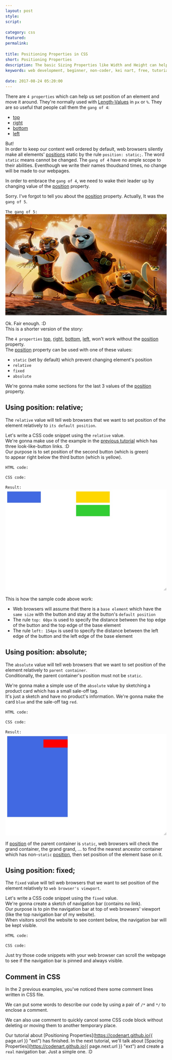 ```yaml
---
layout: post
style:
script:

category: css
featured:
permalink:

title: Positioning Properties in CSS
short: Positioning Properties
description: The basic Sizing Properties like Width and Height can help us to set size of elements. <br>Positioning is the next step to make our webpages look tidy. <br>Let's talk about Positioning Properties.
keywords: web development, beginner, non-coder, kei nart, free, tutorial, coding, programming, code nart, html, css, positioning properties, position, static, relative, absolute, fixed, top, right, bottom, left

date: 2017-08-24 05:20:00
---
```


There are `4 properties` which can help us set position of an element and move it
around. They're normally used with
[Length-Values](https://codenart.github.io/css/2017/08/24/css-3-colors-lengths.html#how-to-specify-lengths-in-css "ext")
in `px` or `%`. They are so useful that people call them the `gang of 4`:

- [top](https://www.w3schools.com/cssref/pr_pos_top.asp "ext")
- [right](https://www.w3schools.com/cssref/pr_pos_right.asp "ext")
- [bottom](https://www.w3schools.com/cssref/pr_pos_bottom.asp "ext")
- [left](https://www.w3schools.com/cssref/pr_pos_left.asp "ext")

But!  
In order to keep our content well ordered by default, web browsers silently make
all elements' [positions](https://www.w3schools.com/cssref/pr_class_position.asp "ext")
static by the rule `position: static;`. The word `static` means cannot be changed.
The `gang of 4` have no ample scope to their abilities. Eventhough we write their
names thoudsand times, no change will be made to our webpages.

In order to embrace the `gang of 4`, we need to wake their leader up by changing
value of the [position](https://www.w3schools.com/cssref/pr_class_position.asp "ext")
property.

Sorry. I've forgot to tell you about the
[position](https://www.w3schools.com/cssref/pr_class_position.asp "ext")
property. Actually, It was the `gang of 5`.

`The gang of 5:`
![kungfu panda](/images/css-5/five.jpg)

Ok. Fair enough. :D  
This is a shorter version of the story:

The `4 properties` [top](https://www.w3schools.com/cssref/pr_pos_top.asp "ext"),
[right](https://www.w3schools.com/cssref/pr_pos_right.asp "ext"),
[bottom](https://www.w3schools.com/cssref/pr_pos_bottom.asp "ext"),
[left](https://www.w3schools.com/cssref/pr_pos_left.asp "ext"),  won't work
without the [position](https://www.w3schools.com/cssref/pr_class_position.asp "ext")
property.  
The [position](https://www.w3schools.com/cssref/pr_class_position.asp "ext")
property can be used with one of these values:
- `static` (set by default) which prevent changing element's position
- `relative`
- `fixed`
- `absolute`

We're gonna make some sections for the last 3 values of the
[position](https://www.w3schools.com/cssref/pr_class_position.asp "ext") property.

## Using position: relative;

The `relative` value will tell web browsers that we want to set position of the
element relatively to `its default position`.

Let's write a CSS code snippet using the `relative` value.  
We're gonna make use of the example in the
[previous tutorial](https://codenart.github.io/css/2017/08/24/css-4-container-types.html#changing-type-of-a-container "ext") which has three look-like-button links. :D  
Our purpose is to set position of the second button (which is green)  
to appear right below the third button (which is yellow).

`HTML code:`
<script src="https://gist.github.com/codenart/f2b96bea8a49cb69b987c235a6cd2e6e.js"></script>

`CSS code:`
<script src="https://gist.github.com/codenart/864950b1547c16d532e50b9e33c00262.js"></script>

`Result:`
![relative](/images/css-5/relative.jpg)

This is how the sample code above work:

- Web browsers will assume that there is a `base element` which have the `same
size` with the button and stay at the button's `default position`
- The rule `top: 60px` is used to specify the distance between the top edge of
the button and the top edge of the base element
- The rule `left: 154px` is used to specify the distance between the left edge
of the button and the left edge of the base element

## Using position: absolute;

The `absolute` value will tell web browsers that we want to set position of the
element relatively to `parent container`.  
Conditionally, the parent container's position must not be `static`.

We're gonna make a simple use of the `absolute` value by sketching a product
card which has a small sale-off tag.  
It's just a sketch and have no product's information. We're gonna make the card
`blue` and the sale-off tag `red`.

`HTML code:`
<script src="https://gist.github.com/codenart/87a51fa031ae939031847c8ec28080fc.js"></script>

`CSS code:`
<script src="https://gist.github.com/codenart/b6b02ae6dc9f8a3f2356ccad235c21f7.js"></script>

`Result:`
![absolute](/images/css-5/absolute.jpg)

If [position](https://www.w3schools.com/cssref/pr_class_position.asp "ext") of
the parent container is `static`, web browsers will check the grand container,
the grand grand, ... to find the nearest ancestor container which has non-`static`
[position](https://www.w3schools.com/cssref/pr_class_position.asp "ext"), then
set position of the element base on it.

## Using position: fixed;

The `fixed` value will tell web browsers that we want to set position of the
element relatively to `web browser's viewport`.

Let's write a CSS code snippet using the `fixed` value.  
We're gonna create a sketch of navigation bar (contains no link).  
Our purpose is to pin the navigation bar at top of web browsers' viewport (like
the top navigation bar of my website).  
When visitors scroll the website to see content below, the navigation bar will
be kept visible.

`HTML code:`
<script src="https://gist.github.com/codenart/5765d36a50e4ebb1e15017c713d6771b.js"></script>

`CSS code:`
<script src="https://gist.github.com/codenart/d6388c719eb6411e5bec411e173a7115.js"></script>

Just try those code snippets with your web browser can scroll the webpage to see
if the navigation bar is pinned and always visible.

## Comment in CSS

In the 2 previous examples, you've noticed there some comment lines written in
CSS file.

We can put some words to describe our code by using a pair of `/*` and `*/` to
enclose a comment.

We can also use comment to quickly cancel some CSS code block without deleting
or moving them to another temporary place.

Our tutorial about
[Positioning Properties](https://codenart.github.io{{ page.url }} "ext")
has finished. In the next tutorial, we'll talk about
[Spacing Properties](https://codenart.github.io{{ page.next.url }} "ext")
and create a `real` navigation bar. Just a simple one. :D
